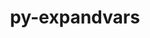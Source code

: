 ---
title: "py-expandvars"
layout: cache
categories: [package, develop]
meta: {"compilers": ["apple-clang@=16.0.0", "gcc@=11.4.0", "gcc@=13.2.0", "gcc@=9.4.0", "oneapi@=2024.2.1"], "num_specs": 106, "num_specs_by_stack": {"e4s": 18, "e4s-neoverse_v1": 6, "e4s-oneapi": 9, "e4s-power": 1, "ml-darwin-aarch64-mps": 18, "ml-linux-aarch64-cpu": 24, "ml-linux-aarch64-cuda": 27, "ml-linux-x86_64-cpu": 25, "ml-linux-x86_64-cuda": 27, "root": 106}, "oss": ["sequoia", "ubuntu20.04", "ubuntu22.04", "ubuntu24.04"], "platforms": ["darwin", "linux"], "stacks": ["e4s", "e4s-neoverse_v1", "e4s-oneapi", "e4s-power", "ml-darwin-aarch64-mps", "ml-linux-aarch64-cpu", "ml-linux-aarch64-cuda", "ml-linux-x86_64-cpu", "ml-linux-x86_64-cuda", "root"], "targets": ["aarch64", "neoverse_v1", "ppc64le", "x86_64_v3"], "versions": ["0.12.0"]}
spec_details: [{"compiler": "gcc@=11.4.0", "hash": "22hi3alf7kmjlkvbtozja3hnshxqz4yj", "os": "ubuntu22.04", "platform": "linux", "size": "-", "stacks": ["e4s", "root"], "target": "x86_64_v3", "variants": ["build_system=python_pip"], "versions": ["0.12.0"]}, {"compiler": "gcc@=13.2.0", "hash": "26kdqyybgwpfd3hbot7hxndzav73qwuh", "os": "ubuntu24.04", "platform": "linux", "size": "-", "stacks": ["ml-linux-x86_64-cpu", "ml-linux-x86_64-cuda", "root"], "target": "x86_64_v3", "variants": ["build_system=python_pip"], "versions": ["0.12.0"]}, {"compiler": "apple-clang@=16.0.0", "hash": "4cfpui4fg7vio4r2tbzupcwleaoywigc", "os": "sequoia", "platform": "darwin", "size": "-", "stacks": ["ml-darwin-aarch64-mps", "root"], "target": "aarch64", "variants": ["build_system=python_pip"], "versions": ["0.12.0"]}, {"compiler": "oneapi@=2024.2.1", "hash": "4dzudzz5rdxzc7xkhwp4gxavm6ykwnit", "os": "ubuntu22.04", "platform": "linux", "size": "-", "stacks": ["e4s-oneapi", "root"], "target": "x86_64_v3", "variants": ["build_system=python_pip"], "versions": ["0.12.0"]}, {"compiler": "gcc@=13.2.0", "hash": "4roshpi24v5m7nooottdky5ulqph4xkb", "os": "ubuntu24.04", "platform": "linux", "size": "-", "stacks": ["ml-linux-aarch64-cuda", "root"], "target": "aarch64", "variants": ["build_system=python_pip"], "versions": ["0.12.0"]}, {"compiler": "gcc@=11.4.0", "hash": "4rv6swps7dvg6ctfv2fyiq5bok6uqg3w", "os": "ubuntu22.04", "platform": "linux", "size": "-", "stacks": ["e4s", "root"], "target": "x86_64_v3", "variants": ["build_system=python_pip"], "versions": ["0.12.0"]}, {"compiler": "gcc@=13.2.0", "hash": "4s3atboc5oemxzwhlmzgecmjx6gxow2u", "os": "ubuntu24.04", "platform": "linux", "size": "-", "stacks": ["ml-linux-aarch64-cpu", "ml-linux-aarch64-cuda", "root"], "target": "aarch64", "variants": ["build_system=python_pip"], "versions": ["0.12.0"]}, {"compiler": "gcc@=13.2.0", "hash": "4vvtwngpnb437j2yne36kpcioqm5udwu", "os": "ubuntu24.04", "platform": "linux", "size": "-", "stacks": ["ml-linux-aarch64-cpu", "ml-linux-aarch64-cuda", "root"], "target": "aarch64", "variants": ["build_system=python_pip"], "versions": ["0.12.0"]}, {"compiler": "gcc@=11.4.0", "hash": "4w6mk6a7sptkee5j2ckiqwjsan4fg65i", "os": "ubuntu22.04", "platform": "linux", "size": "-", "stacks": ["e4s", "root"], "target": "x86_64_v3", "variants": ["build_system=python_pip"], "versions": ["0.12.0"]}, {"compiler": "gcc@=13.2.0", "hash": "4xs45cl6rz4z5lh6bqmqxjmgoxg26fy2", "os": "ubuntu24.04", "platform": "linux", "size": "-", "stacks": ["ml-linux-x86_64-cpu", "ml-linux-x86_64-cuda", "root"], "target": "x86_64_v3", "variants": ["build_system=python_pip"], "versions": ["0.12.0"]}, {"compiler": "gcc@=13.2.0", "hash": "4zk6l3ofmupwvfamm4kjcqnyzc2gk5r6", "os": "ubuntu24.04", "platform": "linux", "size": "-", "stacks": ["ml-linux-x86_64-cpu", "ml-linux-x86_64-cuda", "root"], "target": "x86_64_v3", "variants": ["build_system=python_pip"], "versions": ["0.12.0"]}, {"compiler": "gcc@=13.2.0", "hash": "5lnorseorzljuc3n7fvfdy2r3scr3xdj", "os": "ubuntu24.04", "platform": "linux", "size": "-", "stacks": ["ml-linux-x86_64-cpu", "ml-linux-x86_64-cuda", "root"], "target": "x86_64_v3", "variants": ["build_system=python_pip"], "versions": ["0.12.0"]}, {"compiler": "gcc@=11.4.0", "hash": "5pic3lxepow5jjvmhgy4w4eeeavhuz54", "os": "ubuntu22.04", "platform": "linux", "size": "-", "stacks": ["e4s", "root"], "target": "x86_64_v3", "variants": ["build_system=python_pip"], "versions": ["0.12.0"]}, {"compiler": "gcc@=13.2.0", "hash": "75dnjk3fy67ie6hv4vjzh5iyvke6tszd", "os": "ubuntu24.04", "platform": "linux", "size": "-", "stacks": ["ml-linux-aarch64-cpu", "ml-linux-aarch64-cuda", "root"], "target": "aarch64", "variants": ["build_system=python_pip"], "versions": ["0.12.0"]}, {"compiler": "apple-clang@=16.0.0", "hash": "7iyzuvuhh74nlyopmf35rqrji7mwduqh", "os": "sequoia", "platform": "darwin", "size": "-", "stacks": ["ml-darwin-aarch64-mps", "root"], "target": "aarch64", "variants": ["build_system=python_pip"], "versions": ["0.12.0"]}, {"compiler": "gcc@=11.4.0", "hash": "7nwrdc45fkz44os3qf7gmyqaann5hoxz", "os": "ubuntu22.04", "platform": "linux", "size": "-", "stacks": ["e4s-neoverse_v1", "root"], "target": "neoverse_v1", "variants": ["build_system=python_pip"], "versions": ["0.12.0"]}, {"compiler": "gcc@=13.2.0", "hash": "7zhwtiboydvl7dnlyudnnoaatscyql74", "os": "ubuntu24.04", "platform": "linux", "size": "-", "stacks": ["ml-linux-aarch64-cpu", "ml-linux-aarch64-cuda", "root"], "target": "aarch64", "variants": ["build_system=python_pip"], "versions": ["0.12.0"]}, {"compiler": "apple-clang@=16.0.0", "hash": "a72ohoioom75adkni7wiske6rwxvjsho", "os": "sequoia", "platform": "darwin", "size": "-", "stacks": ["ml-darwin-aarch64-mps", "root"], "target": "aarch64", "variants": ["build_system=python_pip"], "versions": ["0.12.0"]}, {"compiler": "gcc@=13.2.0", "hash": "awsoj72rrpndkuojltzfnettlyptvgat", "os": "ubuntu24.04", "platform": "linux", "size": "-", "stacks": ["ml-linux-x86_64-cpu", "ml-linux-x86_64-cuda", "root"], "target": "x86_64_v3", "variants": ["build_system=python_pip"], "versions": ["0.12.0"]}, {"compiler": "gcc@=13.2.0", "hash": "b6fmnatzmeo6brnvhrozojsgumlijfi7", "os": "ubuntu24.04", "platform": "linux", "size": "-", "stacks": ["ml-linux-x86_64-cuda", "root"], "target": "x86_64_v3", "variants": ["build_system=python_pip"], "versions": ["0.12.0"]}, {"compiler": "gcc@=11.4.0", "hash": "bv7mpkjzrvc2lh4fxrdel62x3wdnfa22", "os": "ubuntu22.04", "platform": "linux", "size": "-", "stacks": ["e4s-neoverse_v1", "root"], "target": "neoverse_v1", "variants": ["build_system=python_pip"], "versions": ["0.12.0"]}, {"compiler": "apple-clang@=16.0.0", "hash": "bxrhrsi3kg2pl6edtxjwv7xom34bcnlq", "os": "sequoia", "platform": "darwin", "size": "-", "stacks": ["ml-darwin-aarch64-mps", "root"], "target": "aarch64", "variants": ["build_system=python_pip"], "versions": ["0.12.0"]}, {"compiler": "gcc@=13.2.0", "hash": "by6o7fos5vxvbabco3cu624kyicvfd2q", "os": "ubuntu24.04", "platform": "linux", "size": "-", "stacks": ["ml-linux-aarch64-cpu", "ml-linux-aarch64-cuda", "root"], "target": "aarch64", "variants": ["build_system=python_pip"], "versions": ["0.12.0"]}, {"compiler": "gcc@=13.2.0", "hash": "c5lel3c74z63m7sfxusvqz2xjoyg74u7", "os": "ubuntu24.04", "platform": "linux", "size": "-", "stacks": ["ml-linux-aarch64-cpu", "ml-linux-aarch64-cuda", "root"], "target": "aarch64", "variants": ["build_system=python_pip"], "versions": ["0.12.0"]}, {"compiler": "gcc@=11.4.0", "hash": "cgvwilj4352pej3ma7k6pds2h66uqi5j", "os": "ubuntu22.04", "platform": "linux", "size": "-", "stacks": ["e4s-neoverse_v1", "root"], "target": "neoverse_v1", "variants": ["build_system=python_pip"], "versions": ["0.12.0"]}, {"compiler": "gcc@=13.2.0", "hash": "dfoucep7j3tyx5hu2pdcyh3tnuwqnknr", "os": "ubuntu24.04", "platform": "linux", "size": "-", "stacks": ["ml-linux-aarch64-cpu", "ml-linux-aarch64-cuda", "root"], "target": "aarch64", "variants": ["build_system=python_pip"], "versions": ["0.12.0"]}, {"compiler": "gcc@=13.2.0", "hash": "dhblzqtpimfhbu6ds6p5kva76zjvnlk3", "os": "ubuntu24.04", "platform": "linux", "size": "-", "stacks": ["ml-linux-aarch64-cpu", "ml-linux-aarch64-cuda", "root"], "target": "aarch64", "variants": ["build_system=python_pip"], "versions": ["0.12.0"]}, {"compiler": "apple-clang@=16.0.0", "hash": "e46dw2inw35alklnwoh6tncopnokbeuc", "os": "sequoia", "platform": "darwin", "size": "-", "stacks": ["ml-darwin-aarch64-mps", "root"], "target": "aarch64", "variants": ["build_system=python_pip"], "versions": ["0.12.0"]}, {"compiler": "apple-clang@=16.0.0", "hash": "eeaamjvwzhuo4zrxx4nxbhe5tezvdbu5", "os": "sequoia", "platform": "darwin", "size": "-", "stacks": ["ml-darwin-aarch64-mps", "root"], "target": "aarch64", "variants": ["build_system=python_pip"], "versions": ["0.12.0"]}, {"compiler": "apple-clang@=16.0.0", "hash": "elmz3nngrj55yiu7xz2gzqbbzytm2jej", "os": "sequoia", "platform": "darwin", "size": "-", "stacks": ["ml-darwin-aarch64-mps", "root"], "target": "aarch64", "variants": ["build_system=python_pip"], "versions": ["0.12.0"]}, {"compiler": "gcc@=13.2.0", "hash": "f5vze52rf44m7i4ej2s5veevdomhcb7v", "os": "ubuntu24.04", "platform": "linux", "size": "-", "stacks": ["ml-linux-x86_64-cpu", "ml-linux-x86_64-cuda", "root"], "target": "x86_64_v3", "variants": ["build_system=python_pip"], "versions": ["0.12.0"]}, {"compiler": "gcc@=13.2.0", "hash": "fu4773mek667ein4j7h3v7jy54zc63we", "os": "ubuntu24.04", "platform": "linux", "size": "-", "stacks": ["ml-linux-x86_64-cpu", "ml-linux-x86_64-cuda", "root"], "target": "x86_64_v3", "variants": ["build_system=python_pip"], "versions": ["0.12.0"]}, {"compiler": "gcc@=11.4.0", "hash": "fxntboyarx6fsbmi2prap62fvklxcqyy", "os": "ubuntu22.04", "platform": "linux", "size": "-", "stacks": ["e4s", "root"], "target": "x86_64_v3", "variants": ["build_system=python_pip"], "versions": ["0.12.0"]}, {"compiler": "apple-clang@=16.0.0", "hash": "fybnq67xjsuiqbkfa7qgtswxg6uumuti", "os": "sequoia", "platform": "darwin", "size": "-", "stacks": ["ml-darwin-aarch64-mps", "root"], "target": "aarch64", "variants": ["build_system=python_pip"], "versions": ["0.12.0"]}, {"compiler": "gcc@=11.4.0", "hash": "fz3bwzv7flf3vqx7xy76r643g5d7dfei", "os": "ubuntu22.04", "platform": "linux", "size": "-", "stacks": ["e4s", "root"], "target": "x86_64_v3", "variants": ["build_system=python_pip"], "versions": ["0.12.0"]}, {"compiler": "gcc@=13.2.0", "hash": "g5dy3x22pevmrfmakxekhwnkdkmx4mgx", "os": "ubuntu24.04", "platform": "linux", "size": "-", "stacks": ["ml-linux-aarch64-cpu", "ml-linux-aarch64-cuda", "root"], "target": "aarch64", "variants": ["build_system=python_pip"], "versions": ["0.12.0"]}, {"compiler": "apple-clang@=16.0.0", "hash": "gubsfzpqnpbbj5xozds2hazhadg2v2tb", "os": "sequoia", "platform": "darwin", "size": "-", "stacks": ["ml-darwin-aarch64-mps", "root"], "target": "aarch64", "variants": ["build_system=python_pip"], "versions": ["0.12.0"]}, {"compiler": "gcc@=13.2.0", "hash": "h24dm674cyzkhs272o7zcjza6t7tcnda", "os": "ubuntu24.04", "platform": "linux", "size": "-", "stacks": ["ml-linux-x86_64-cpu", "ml-linux-x86_64-cuda", "root"], "target": "x86_64_v3", "variants": ["build_system=python_pip"], "versions": ["0.12.0"]}, {"compiler": "gcc@=13.2.0", "hash": "h3konf7hfpq4r6whu6lb36lo6crlfzmc", "os": "ubuntu24.04", "platform": "linux", "size": "-", "stacks": ["ml-linux-aarch64-cpu", "ml-linux-aarch64-cuda", "root"], "target": "aarch64", "variants": ["build_system=python_pip"], "versions": ["0.12.0"]}, {"compiler": "gcc@=13.2.0", "hash": "hadh6kn6wghdlawwsvo5hepszs2kkh5p", "os": "ubuntu24.04", "platform": "linux", "size": "-", "stacks": ["ml-linux-x86_64-cpu", "ml-linux-x86_64-cuda", "root"], "target": "x86_64_v3", "variants": ["build_system=python_pip"], "versions": ["0.12.0"]}, {"compiler": "gcc@=13.2.0", "hash": "hh3pa6epjtvorjshpqir4mpoytmnmqbz", "os": "ubuntu24.04", "platform": "linux", "size": "-", "stacks": ["ml-linux-x86_64-cpu", "ml-linux-x86_64-cuda", "root"], "target": "x86_64_v3", "variants": ["build_system=python_pip"], "versions": ["0.12.0"]}, {"compiler": "gcc@=13.2.0", "hash": "hs7iq7fvb3jujigh7z44y7qy6k2j2ujd", "os": "ubuntu24.04", "platform": "linux", "size": "-", "stacks": ["ml-linux-aarch64-cpu", "ml-linux-aarch64-cuda", "root"], "target": "aarch64", "variants": ["build_system=python_pip"], "versions": ["0.12.0"]}, {"compiler": "gcc@=13.2.0", "hash": "htjg7cmudu6eejbcyv5yz2zalua3yryv", "os": "ubuntu24.04", "platform": "linux", "size": "-", "stacks": ["ml-linux-x86_64-cpu", "ml-linux-x86_64-cuda", "root"], "target": "x86_64_v3", "variants": ["build_system=python_pip"], "versions": ["0.12.0"]}, {"compiler": "gcc@=13.2.0", "hash": "idm7izwyzn5c2intqmacf7knniaiqsik", "os": "ubuntu24.04", "platform": "linux", "size": "-", "stacks": ["ml-linux-aarch64-cpu", "ml-linux-aarch64-cuda", "root"], "target": "aarch64", "variants": ["build_system=python_pip"], "versions": ["0.12.0"]}, {"compiler": "oneapi@=2024.2.1", "hash": "idsy4ekv6ya42iq6zogwqdwfutq4e6vx", "os": "ubuntu22.04", "platform": "linux", "size": "-", "stacks": ["e4s-oneapi", "root"], "target": "x86_64_v3", "variants": ["build_system=python_pip"], "versions": ["0.12.0"]}, {"compiler": "gcc@=13.2.0", "hash": "ifbvuojpharf2jhatiy532mlv4aevhj2", "os": "ubuntu24.04", "platform": "linux", "size": "-", "stacks": ["ml-linux-x86_64-cpu", "ml-linux-x86_64-cuda", "root"], "target": "x86_64_v3", "variants": ["build_system=python_pip"], "versions": ["0.12.0"]}, {"compiler": "gcc@=11.4.0", "hash": "inw2vw2bbyygv36uj4bctze3uwsykglj", "os": "ubuntu22.04", "platform": "linux", "size": "-", "stacks": ["e4s-neoverse_v1", "root"], "target": "neoverse_v1", "variants": ["build_system=python_pip"], "versions": ["0.12.0"]}, {"compiler": "gcc@=13.2.0", "hash": "ip6n5xxsxdj5nb7nevzptqabw7lf32fw", "os": "ubuntu24.04", "platform": "linux", "size": "-", "stacks": ["ml-linux-x86_64-cpu", "ml-linux-x86_64-cuda", "root"], "target": "x86_64_v3", "variants": ["build_system=python_pip"], "versions": ["0.12.0"]}, {"compiler": "gcc@=13.2.0", "hash": "j47y3ozd4rf75knmqttfcdmrwtspmnym", "os": "ubuntu24.04", "platform": "linux", "size": "-", "stacks": ["ml-linux-x86_64-cpu", "ml-linux-x86_64-cuda", "root"], "target": "x86_64_v3", "variants": ["build_system=python_pip"], "versions": ["0.12.0"]}, {"compiler": "gcc@=13.2.0", "hash": "jet2o4c4b5l4lp7dyjklglbn3zagtxqw", "os": "ubuntu24.04", "platform": "linux", "size": "-", "stacks": ["ml-linux-x86_64-cpu", "ml-linux-x86_64-cuda", "root"], "target": "x86_64_v3", "variants": ["build_system=python_pip"], "versions": ["0.12.0"]}, {"compiler": "apple-clang@=16.0.0", "hash": "jy474kowakes2ieba3yq7l5elxhypzja", "os": "sequoia", "platform": "darwin", "size": "-", "stacks": ["ml-darwin-aarch64-mps", "root"], "target": "aarch64", "variants": ["build_system=python_pip"], "versions": ["0.12.0"]}, {"compiler": "oneapi@=2024.2.1", "hash": "jzmh5zckao3hvpz4lzs26ipu3vwjwzd3", "os": "ubuntu22.04", "platform": "linux", "size": "-", "stacks": ["e4s-oneapi", "root"], "target": "x86_64_v3", "variants": ["build_system=python_pip"], "versions": ["0.12.0"]}, {"compiler": "gcc@=13.2.0", "hash": "k63c47lp76r7gsuzakktxmou2iefvofc", "os": "ubuntu24.04", "platform": "linux", "size": "-", "stacks": ["ml-linux-x86_64-cpu", "ml-linux-x86_64-cuda", "root"], "target": "x86_64_v3", "variants": ["build_system=python_pip"], "versions": ["0.12.0"]}, {"compiler": "gcc@=13.2.0", "hash": "kchxreorlckx4dkxg6ci56xs75rlnty5", "os": "ubuntu24.04", "platform": "linux", "size": "-", "stacks": ["ml-linux-aarch64-cpu", "ml-linux-aarch64-cuda", "root"], "target": "aarch64", "variants": ["build_system=python_pip"], "versions": ["0.12.0"]}, {"compiler": "apple-clang@=16.0.0", "hash": "kjcog6mkt5v5qyah6gqfz7zua7rs7m66", "os": "sequoia", "platform": "darwin", "size": "-", "stacks": ["ml-darwin-aarch64-mps", "root"], "target": "aarch64", "variants": ["build_system=python_pip"], "versions": ["0.12.0"]}, {"compiler": "apple-clang@=16.0.0", "hash": "kt2gqb3vtg6zbiuffcrkfdiu2quqpq3y", "os": "sequoia", "platform": "darwin", "size": "-", "stacks": ["ml-darwin-aarch64-mps", "root"], "target": "aarch64", "variants": ["build_system=python_pip"], "versions": ["0.12.0"]}, {"compiler": "gcc@=11.4.0", "hash": "l2vw4yt2cawwkm4t7xpwcqlid53xvvrj", "os": "ubuntu22.04", "platform": "linux", "size": "-", "stacks": ["e4s", "root"], "target": "x86_64_v3", "variants": ["build_system=python_pip"], "versions": ["0.12.0"]}, {"compiler": "gcc@=11.4.0", "hash": "lbkgqrvxtt564bnjiiaysyqidvfrh5s2", "os": "ubuntu22.04", "platform": "linux", "size": "-", "stacks": ["e4s", "root"], "target": "x86_64_v3", "variants": ["build_system=python_pip"], "versions": ["0.12.0"]}, {"compiler": "oneapi@=2024.2.1", "hash": "lg7ot25riifchkndcapqfcosc2hgez67", "os": "ubuntu22.04", "platform": "linux", "size": "-", "stacks": ["e4s-oneapi", "root"], "target": "x86_64_v3", "variants": ["build_system=python_pip"], "versions": ["0.12.0"]}, {"compiler": "gcc@=13.2.0", "hash": "lgonea2ccbzs46xd4gwdsclmoiamgpx7", "os": "ubuntu24.04", "platform": "linux", "size": "-", "stacks": ["ml-linux-aarch64-cpu", "ml-linux-aarch64-cuda", "root"], "target": "aarch64", "variants": ["build_system=python_pip"], "versions": ["0.12.0"]}, {"compiler": "gcc@=13.2.0", "hash": "ll4zmwdijeysllxojhlykeqq7xk2ihej", "os": "ubuntu24.04", "platform": "linux", "size": "-", "stacks": ["ml-linux-x86_64-cpu", "ml-linux-x86_64-cuda", "root"], "target": "x86_64_v3", "variants": ["build_system=python_pip"], "versions": ["0.12.0"]}, {"compiler": "gcc@=11.4.0", "hash": "lotb7nilkeefgdxqalbghdfnucgsokjw", "os": "ubuntu22.04", "platform": "linux", "size": "-", "stacks": ["e4s", "root"], "target": "x86_64_v3", "variants": ["build_system=python_pip"], "versions": ["0.12.0"]}, {"compiler": "gcc@=13.2.0", "hash": "lrspv5bltrovqiecbt4qxd5xd4apga5p", "os": "ubuntu24.04", "platform": "linux", "size": "-", "stacks": ["ml-linux-x86_64-cpu", "ml-linux-x86_64-cuda", "root"], "target": "x86_64_v3", "variants": ["build_system=python_pip"], "versions": ["0.12.0"]}, {"compiler": "gcc@=13.2.0", "hash": "ltqujqs2c5vhhh735sd3ngtbrej57nly", "os": "ubuntu24.04", "platform": "linux", "size": "-", "stacks": ["ml-linux-x86_64-cpu", "ml-linux-x86_64-cuda", "root"], "target": "x86_64_v3", "variants": ["build_system=python_pip"], "versions": ["0.12.0"]}, {"compiler": "gcc@=13.2.0", "hash": "mcz5rqfbusxjw23d5xcyncfo47iihcda", "os": "ubuntu24.04", "platform": "linux", "size": "-", "stacks": ["ml-linux-x86_64-cpu", "ml-linux-x86_64-cuda", "root"], "target": "x86_64_v3", "variants": ["build_system=python_pip"], "versions": ["0.12.0"]}, {"compiler": "gcc@=11.4.0", "hash": "md46sak4osge3cb6uynafwyycxoip33k", "os": "ubuntu22.04", "platform": "linux", "size": "-", "stacks": ["e4s", "root"], "target": "x86_64_v3", "variants": ["build_system=python_pip"], "versions": ["0.12.0"]}, {"compiler": "gcc@=11.4.0", "hash": "mmmgz6hf2wtodqxq5mjzc2ooaer54nzl", "os": "ubuntu22.04", "platform": "linux", "size": "-", "stacks": ["e4s", "root"], "target": "x86_64_v3", "variants": ["build_system=python_pip"], "versions": ["0.12.0"]}, {"compiler": "gcc@=13.2.0", "hash": "mxifksef6pxecedl5gsuwuu4a4ppsopi", "os": "ubuntu24.04", "platform": "linux", "size": "-", "stacks": ["ml-linux-aarch64-cpu", "ml-linux-aarch64-cuda", "root"], "target": "aarch64", "variants": ["build_system=python_pip"], "versions": ["0.12.0"]}, {"compiler": "oneapi@=2024.2.1", "hash": "mxkzpyyqs6g6ivbab72ruvnddiond7gm", "os": "ubuntu22.04", "platform": "linux", "size": "-", "stacks": ["e4s-oneapi", "root"], "target": "x86_64_v3", "variants": ["build_system=python_pip"], "versions": ["0.12.0"]}, {"compiler": "gcc@=11.4.0", "hash": "nds5l3kc3xeqjw3hkrze5vjh64fbn25f", "os": "ubuntu22.04", "platform": "linux", "size": "-", "stacks": ["e4s", "root"], "target": "x86_64_v3", "variants": ["build_system=python_pip"], "versions": ["0.12.0"]}, {"compiler": "gcc@=13.2.0", "hash": "niynnkrje5oacrvlfvygsspghsiccyhj", "os": "ubuntu24.04", "platform": "linux", "size": "-", "stacks": ["ml-linux-aarch64-cpu", "ml-linux-aarch64-cuda", "root"], "target": "aarch64", "variants": ["build_system=python_pip"], "versions": ["0.12.0"]}, {"compiler": "gcc@=13.2.0", "hash": "omcons6fjwehsfpo7eh3dmx6sj6bumyj", "os": "ubuntu24.04", "platform": "linux", "size": "-", "stacks": ["ml-linux-aarch64-cpu", "ml-linux-aarch64-cuda", "root"], "target": "aarch64", "variants": ["build_system=python_pip"], "versions": ["0.12.0"]}, {"compiler": "apple-clang@=16.0.0", "hash": "omnabybtfxpzqnvsovwx4ekbugln6bm7", "os": "sequoia", "platform": "darwin", "size": "-", "stacks": ["ml-darwin-aarch64-mps", "root"], "target": "aarch64", "variants": ["build_system=python_pip"], "versions": ["0.12.0"]}, {"compiler": "apple-clang@=16.0.0", "hash": "ozdmoublxqbjc2qtprshisfcsvwwaz3l", "os": "sequoia", "platform": "darwin", "size": "-", "stacks": ["ml-darwin-aarch64-mps", "root"], "target": "aarch64", "variants": ["build_system=python_pip"], "versions": ["0.12.0"]}, {"compiler": "apple-clang@=16.0.0", "hash": "p7ram3ydvarwkpvmcbguskqx54j5eoqr", "os": "sequoia", "platform": "darwin", "size": "-", "stacks": ["ml-darwin-aarch64-mps", "root"], "target": "aarch64", "variants": ["build_system=python_pip"], "versions": ["0.12.0"]}, {"compiler": "oneapi@=2024.2.1", "hash": "pdbvqfdd5vlhrtfsg7llsmr55wvfzyfz", "os": "ubuntu22.04", "platform": "linux", "size": "-", "stacks": ["e4s-oneapi", "root"], "target": "x86_64_v3", "variants": ["build_system=python_pip"], "versions": ["0.12.0"]}, {"compiler": "gcc@=11.4.0", "hash": "q452payf4xtipy6widmm5kecde6cju3v", "os": "ubuntu22.04", "platform": "linux", "size": "-", "stacks": ["e4s", "root"], "target": "x86_64_v3", "variants": ["build_system=python_pip"], "versions": ["0.12.0"]}, {"compiler": "gcc@=13.2.0", "hash": "q5pdht6cumy7pwfczogrmtolmxg2r63w", "os": "ubuntu24.04", "platform": "linux", "size": "-", "stacks": ["ml-linux-aarch64-cpu", "ml-linux-aarch64-cuda", "root"], "target": "aarch64", "variants": ["build_system=python_pip"], "versions": ["0.12.0"]}, {"compiler": "apple-clang@=16.0.0", "hash": "q7dcsn2d4a2mohtyps3fcubnstbvqn3n", "os": "sequoia", "platform": "darwin", "size": "-", "stacks": ["ml-darwin-aarch64-mps", "root"], "target": "aarch64", "variants": ["build_system=python_pip"], "versions": ["0.12.0"]}, {"compiler": "oneapi@=2024.2.1", "hash": "qcupbrxfvjex2djh4o3t74v7oofzmkwn", "os": "ubuntu22.04", "platform": "linux", "size": "-", "stacks": ["e4s-oneapi", "root"], "target": "x86_64_v3", "variants": ["build_system=python_pip"], "versions": ["0.12.0"]}, {"compiler": "gcc@=13.2.0", "hash": "qqls6clbdtaj4bhodx42cjtctolsyzhu", "os": "ubuntu24.04", "platform": "linux", "size": "-", "stacks": ["ml-linux-aarch64-cuda", "root"], "target": "aarch64", "variants": ["build_system=python_pip"], "versions": ["0.12.0"]}, {"compiler": "gcc@=13.2.0", "hash": "qx4natzflxco3nnnzedore4t7fyfkfas", "os": "ubuntu24.04", "platform": "linux", "size": "-", "stacks": ["ml-linux-x86_64-cpu", "ml-linux-x86_64-cuda", "root"], "target": "x86_64_v3", "variants": ["build_system=python_pip"], "versions": ["0.12.0"]}, {"compiler": "gcc@=11.4.0", "hash": "rhccbhus62ttjiuer7lpddbazr46bu2u", "os": "ubuntu22.04", "platform": "linux", "size": "-", "stacks": ["e4s", "root"], "target": "x86_64_v3", "variants": ["build_system=python_pip"], "versions": ["0.12.0"]}, {"compiler": "gcc@=13.2.0", "hash": "rnfvb3rtg57glwbr5k4dxs46jultv5ex", "os": "ubuntu24.04", "platform": "linux", "size": "-", "stacks": ["ml-linux-aarch64-cpu", "ml-linux-aarch64-cuda", "root"], "target": "aarch64", "variants": ["build_system=python_pip"], "versions": ["0.12.0"]}, {"compiler": "gcc@=13.2.0", "hash": "sgov3v6se7yi4fluh3qibvmlsvcv73rc", "os": "ubuntu24.04", "platform": "linux", "size": "-", "stacks": ["ml-linux-x86_64-cpu", "ml-linux-x86_64-cuda", "root"], "target": "x86_64_v3", "variants": ["build_system=python_pip"], "versions": ["0.12.0"]}, {"compiler": "oneapi@=2024.2.1", "hash": "szkqftaesgnaup27rvne5lrie4h2yan5", "os": "ubuntu22.04", "platform": "linux", "size": "-", "stacks": ["e4s-oneapi", "root"], "target": "x86_64_v3", "variants": ["build_system=python_pip"], "versions": ["0.12.0"]}, {"compiler": "gcc@=13.2.0", "hash": "tdvxlsj4cssv3rvx3zky7zkadpjbmnv7", "os": "ubuntu24.04", "platform": "linux", "size": "-", "stacks": ["ml-linux-x86_64-cuda", "root"], "target": "x86_64_v3", "variants": ["build_system=python_pip"], "versions": ["0.12.0"]}, {"compiler": "gcc@=11.4.0", "hash": "tdxgspgdy4w5c5atvfsliu6qp5oqqdkw", "os": "ubuntu22.04", "platform": "linux", "size": "-", "stacks": ["e4s-neoverse_v1", "root"], "target": "neoverse_v1", "variants": ["build_system=python_pip"], "versions": ["0.12.0"]}, {"compiler": "gcc@=13.2.0", "hash": "tg4uaiht4poybohnj6jyry6dgeqm33ss", "os": "ubuntu24.04", "platform": "linux", "size": "-", "stacks": ["ml-linux-x86_64-cpu", "ml-linux-x86_64-cuda", "root"], "target": "x86_64_v3", "variants": ["build_system=python_pip"], "versions": ["0.12.0"]}, {"compiler": "gcc@=13.2.0", "hash": "twbrdniuymymjha42n5sq5zh7fkm237p", "os": "ubuntu24.04", "platform": "linux", "size": "-", "stacks": ["ml-linux-x86_64-cpu", "ml-linux-x86_64-cuda", "root"], "target": "x86_64_v3", "variants": ["build_system=python_pip"], "versions": ["0.12.0"]}, {"compiler": "gcc@=11.4.0", "hash": "uhopukreufjposblnxoscojc5uxhc6i7", "os": "ubuntu22.04", "platform": "linux", "size": "-", "stacks": ["e4s", "root"], "target": "x86_64_v3", "variants": ["build_system=python_pip"], "versions": ["0.12.0"]}, {"compiler": "gcc@=9.4.0", "hash": "ui2uomn627d3bgorcqedewk4eyeyekvq", "os": "ubuntu20.04", "platform": "linux", "size": "-", "stacks": ["e4s-power", "root"], "target": "ppc64le", "variants": ["build_system=python_pip"], "versions": ["0.12.0"]}, {"compiler": "apple-clang@=16.0.0", "hash": "uwmnbci7swhh4zrs77ivgml4gc37ld5j", "os": "sequoia", "platform": "darwin", "size": "-", "stacks": ["ml-darwin-aarch64-mps", "root"], "target": "aarch64", "variants": ["build_system=python_pip"], "versions": ["0.12.0"]}, {"compiler": "gcc@=11.4.0", "hash": "vbhri2a5tiooqojenoxrvmmqqpcsprv3", "os": "ubuntu22.04", "platform": "linux", "size": "-", "stacks": ["e4s", "root"], "target": "x86_64_v3", "variants": ["build_system=python_pip"], "versions": ["0.12.0"]}, {"compiler": "gcc@=11.4.0", "hash": "vjdbkdyowmnula63xrqcoqkgxrgqznxi", "os": "ubuntu22.04", "platform": "linux", "size": "-", "stacks": ["e4s", "root"], "target": "x86_64_v3", "variants": ["build_system=python_pip"], "versions": ["0.12.0"]}, {"compiler": "oneapi@=2024.2.1", "hash": "vshk7qwcg4ikncedfgghanlrhvbogplj", "os": "ubuntu22.04", "platform": "linux", "size": "-", "stacks": ["e4s-oneapi", "root"], "target": "x86_64_v3", "variants": ["build_system=python_pip"], "versions": ["0.12.0"]}, {"compiler": "gcc@=13.2.0", "hash": "vxnwfn6mgt7e5jly5uy64to6nlwurjeo", "os": "ubuntu24.04", "platform": "linux", "size": "-", "stacks": ["ml-linux-aarch64-cpu", "ml-linux-aarch64-cuda", "root"], "target": "aarch64", "variants": ["build_system=python_pip"], "versions": ["0.12.0"]}, {"compiler": "gcc@=13.2.0", "hash": "whfk2xgry7uzx4dnpkl2e2walsf3g4hu", "os": "ubuntu24.04", "platform": "linux", "size": "-", "stacks": ["ml-linux-x86_64-cpu", "ml-linux-x86_64-cuda", "root"], "target": "x86_64_v3", "variants": ["build_system=python_pip"], "versions": ["0.12.0"]}, {"compiler": "gcc@=11.4.0", "hash": "wsyszphjjody4455klu6t3wnwdimxizf", "os": "ubuntu22.04", "platform": "linux", "size": "-", "stacks": ["e4s", "root"], "target": "x86_64_v3", "variants": ["build_system=python_pip"], "versions": ["0.12.0"]}, {"compiler": "apple-clang@=16.0.0", "hash": "xewmx46fefheez2szaeoq3hc5j7c62qq", "os": "sequoia", "platform": "darwin", "size": "-", "stacks": ["ml-darwin-aarch64-mps", "root"], "target": "aarch64", "variants": ["build_system=python_pip"], "versions": ["0.12.0"]}, {"compiler": "gcc@=13.2.0", "hash": "xtnwrg4oz4t3dolk46rwkgrxkbxm76ga", "os": "ubuntu24.04", "platform": "linux", "size": "-", "stacks": ["ml-linux-aarch64-cpu", "ml-linux-aarch64-cuda", "root"], "target": "aarch64", "variants": ["build_system=python_pip"], "versions": ["0.12.0"]}, {"compiler": "gcc@=13.2.0", "hash": "xug3zrriuu4eoeiikbxm4zgtw7ku3f36", "os": "ubuntu24.04", "platform": "linux", "size": "-", "stacks": ["ml-linux-aarch64-cpu", "ml-linux-aarch64-cuda", "root"], "target": "aarch64", "variants": ["build_system=python_pip"], "versions": ["0.12.0"]}, {"compiler": "gcc@=11.4.0", "hash": "yfpie763lddlc2nmzrdstqzvzamjra2i", "os": "ubuntu22.04", "platform": "linux", "size": "-", "stacks": ["e4s-neoverse_v1", "root"], "target": "neoverse_v1", "variants": ["build_system=python_pip"], "versions": ["0.12.0"]}, {"compiler": "gcc@=13.2.0", "hash": "yrdavmszk7adz4x5w4r7md5ni65m3xrd", "os": "ubuntu24.04", "platform": "linux", "size": "-", "stacks": ["ml-linux-aarch64-cpu", "ml-linux-aarch64-cuda", "root"], "target": "aarch64", "variants": ["build_system=python_pip"], "versions": ["0.12.0"]}, {"compiler": "gcc@=13.2.0", "hash": "zn7wtahwnq4s5uhowr75eicl257rlo34", "os": "ubuntu24.04", "platform": "linux", "size": "-", "stacks": ["ml-linux-aarch64-cuda", "root"], "target": "aarch64", "variants": ["build_system=python_pip"], "versions": ["0.12.0"]}, {"compiler": "gcc@=13.2.0", "hash": "zqiiof5g7lljlyli4lbo2gayh4pr6b22", "os": "ubuntu24.04", "platform": "linux", "size": "-", "stacks": ["ml-linux-aarch64-cpu", "ml-linux-aarch64-cuda", "root"], "target": "aarch64", "variants": ["build_system=python_pip"], "versions": ["0.12.0"]}]
---